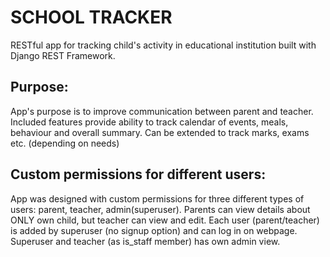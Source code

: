 # SCHOOL TRACKER
RESTful app for tracking child's activity in educational institution built with Django REST Framework.

## Purpose:
App's purpose is to improve communication between parent and teacher. Included features provide ability to track calendar of events, meals, behaviour and overall summary. Can be extended to track marks, exams etc. (depending on needs)

## Custom permissions for different users:
App was designed with custom permissions for three different types of users: parent, teacher, admin(superuser). Parents can view details about ONLY own child, but teacher can view and edit. 
Each user (parent/teacher) is added by superuser (no signup option) and can log in on webpage. Superuser and teacher (as is_staff member) has own admin view. 

